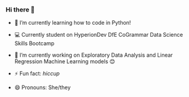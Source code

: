 ### Hi there 👋

<!--
**michaelaserieux24/michaelaserieux24** is a ✨ _special_ ✨ repository because its `README.md` (this file) appears on your GitHub profile.
How to contact me 
Who am I collaborating with 
I am looking for help with 
[To DO]
Other projects: 


-->

- 🌱 I’m currently learning how to code in Python!
- 💻 Currently student on HyperionDev DfE CoGrammar Data Science Skills Bootcamp
  
- 🔭 I’m currently working on Exploratory Data Analysis and Linear Regression Machine Learning models 😊
- ⚡ Fun fact: *hiccup*

  
- 😄 Pronouns: She/they 
